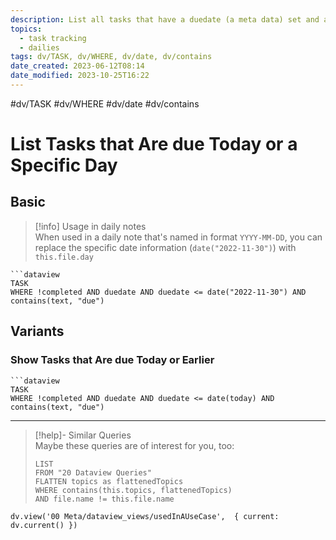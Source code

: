 ```yaml
---
description: List all tasks that have a duedate (a meta data) set and are due to a specific date or before
topics:
  - task tracking
  - dailies
tags: dv/TASK, dv/WHERE, dv/date, dv/contains
date_created: 2023-06-12T08:14
date_modified: 2023-10-25T16:22
---
```


 #dv/TASK #dv/WHERE #dv/date #dv/contains

# List Tasks that Are due Today or a Specific Day

## Basic

> [!info] Usage in daily notes  
> When used in a daily note that's named in format `YYYY-MM-DD`, you can replace the specific date information (`date("2022-11-30")`) with `this.file.day`

```
```dataview
TASK 
WHERE !completed AND duedate AND duedate <= date("2022-11-30") AND contains(text, "due")
```

## Variants

### Show Tasks that Are due Today or Earlier

```
```dataview
TASK 
WHERE !completed AND duedate AND duedate <= date(today) AND contains(text, "due")
```

---

<!-- === end of query page ===  -->

> [!help]- Similar Queries  
> Maybe these queries are of interest for you, too:
> 
> ```dataview
> LIST
> FROM "20 Dataview Queries"
> FLATTEN topics as flattenedTopics
> WHERE contains(this.topics, flattenedTopics)
> AND file.name != this.file.name
> ```

```dataviewjs
dv.view('00 Meta/dataview_views/usedInAUseCase',  { current: dv.current() })
```
